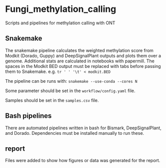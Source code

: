 # Fungi_methylation_calling
Scripts and pipelines for methylation calling with ONT

## Snakemake
The snakemake pipeline calculates the weighted methylation score from Modkit (Dorado, Guppy) and DeepSignalPlant outputs and plots them over a genome. Additional stats are calculated in notebooks with papermill. 
The spaces in the Modkit BED output must be replaced with tabs before passing them to Snakemake. e.g. ```tr ' ' '\t' < modkit.BED```

The pipeline can be runs with: ```snakemake --use-conda --cores N```

Some parameter should be set in the ```workflow/config.yaml``` file.

Samples should be set in the ```samples.csv``` file.

## Bash pipelines
There are automated pipelines written in bash for Bismark, DeepSignalPlant, and Dorado. Dependencies must be installed manually to run these.

## report
Files were added to show how figures or data was generated for the report.
